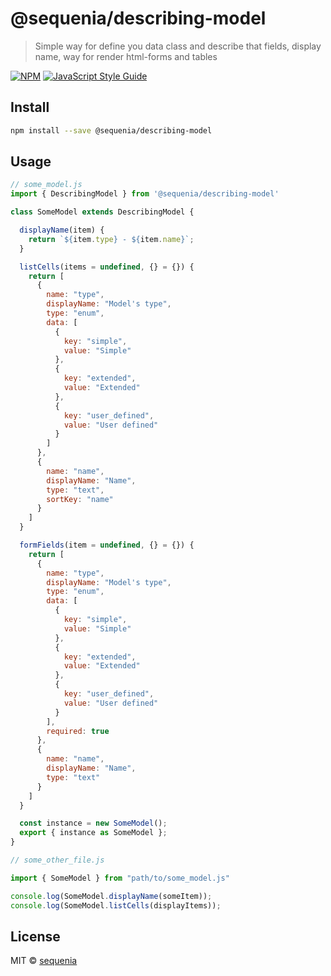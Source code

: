 # @sequenia/describing-model

> Simple way for define you data class and describe that fields, display name, way for render html-forms and tables

[![NPM](https://img.shields.io/npm/v/@sequenia/describing-model.svg)](https://www.npmjs.com/package/@sequenia/describing-model) [![JavaScript Style Guide](https://img.shields.io/badge/code_style-standard-brightgreen.svg)](https://standardjs.com)

## Install

```bash
npm install --save @sequenia/describing-model
```

## Usage

```jsx
// some_model.js
import { DescribingModel } from '@sequenia/describing-model'

class SomeModel extends DescribingModel {

  displayName(item) {
    return `${item.type} - ${item.name}`;
  }

  listCells(items = undefined, {} = {}) {
    return [
      {
        name: "type",
        displayName: "Model's type",
        type: "enum",
        data: [
          {
            key: "simple",
            value: "Simple"
          },
          {
            key: "extended",
            value: "Extended"
          },
          {
            key: "user_defined",
            value: "User defined"
          }
        ]
      },
      {
        name: "name",
        displayName: "Name",
        type: "text",
        sortKey: "name"
      }
    ]
  }

  formFields(item = undefined, {} = {}) {
    return [
      {
        name: "type",
        displayName: "Model's type",
        type: "enum",
        data: [
          {
            key: "simple",
            value: "Simple"
          },
          {
            key: "extended",
            value: "Extended"
          },
          {
            key: "user_defined",
            value: "User defined"
          }
        ],
        required: true
      },
      {
        name: "name",
        displayName: "Name",
        type: "text"
      }
    ]
  }

  const instance = new SomeModel();
  export { instance as SomeModel };
}

// some_other_file.js

import { SomeModel } from "path/to/some_model.js"

console.log(SomeModel.displayName(someItem));
console.log(SomeModel.listCells(displayItems));
```

## License

MIT © [sequenia](https://github.com/sequenia)
